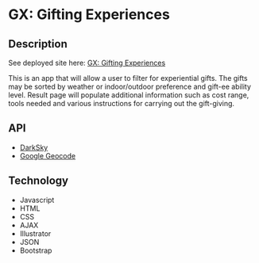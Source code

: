# GX: Gifting Experiences

## Description

See deployed site here: [GX: Gifting Experiences](https://giftx-d0791.firebaseapp.com)

This is an app that will allow a user to filter for experiential gifts. The gifts may be sorted by weather or indoor/outdoor preference and gift-ee ability level. Result page will populate additional information such as cost range, tools needed and various instructions for carrying out the gift-giving.

## API
- [DarkSky](https://darksky.net/dev/)
- [Google Geocode](https://developers.google.com/maps/documentation/geocoding/start)

## Technology
- Javascript
- HTML
- CSS
- AJAX
- Illustrator
- JSON
- Bootstrap
